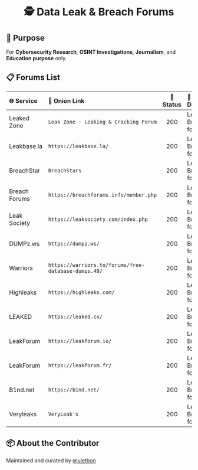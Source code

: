 <h1 align="center">🕵️ Data Leak & Breach Forums</h1>
<h2>🧠 Purpose</h2>
<p>For <b>Cybersecurity Research</b>, <b>OSINT Investigations</b>, <b>Journalism</b>, and <b>Education purpose</b> only.</p>
<h2>📋 Forums List</h2>
<table>
  <thead>
    <tr>
      <th align="left">🌐 Service</th>
      <th align="left">🔗 Onion Link</th>
      <th align="center">📡 Status</th>
      <th align="left">📌 Description</th>
    </tr>
  </thead>
  <tbody>
<tr><td>Leaked Zone</td><td><code>Leak Zone - Leaking & Cracking Forum</code></td><td align="center">200</td><td>Leak / Breach forum</td></tr>
<tr><td>Leakbase.la</td><td><code>https://leakbase.la/</code></td><td align="center">200</td><td>Leak / Breach forum</td></tr>
<tr><td>BreachStar</td><td><code>BreachStars</code></td><td align="center">200</td><td>Leak / Breach forum</td></tr>
<tr><td>Breach Forums</td><td><code>https://breachforums.info/member.php</code></td><td align="center">200</td><td>Leak / Breach forum</td></tr>
<tr><td>Leak Society</td><td><code>https://leaksociety.com/index.php</code></td><td align="center">200</td><td>Leak / Breach forum</td></tr>
<tr><td>DUMPz.ws</td><td><code>https://dumpz.ws/</code></td><td align="center">200</td><td>Leak / Breach forum</td></tr>
<tr><td>Warriors</td><td><code>https://warriors.to/forums/free-database-dumps.49/</code></td><td align="center">200</td><td>Leak / Breach forum</td></tr>
<tr><td>Highleaks</td><td><code>https://highleaks.com/</code></td><td align="center">200</td><td>Leak / Breach forum</td></tr>
<tr><td>LEAKED</td><td><code>https://leaked.cx/</code></td><td align="center">200</td><td>Leak / Breach forum</td></tr>
<tr><td>LeakForum</td><td><code>https://leakforum.io/</code></td><td align="center">200</td><td>Leak / Breach forum</td></tr>
<tr><td>LeakForum</td><td><code>https://leakforum.fr/</code></td><td align="center">200</td><td>Leak / Breach forum</td></tr>
<tr><td>B1nd.net</td><td><code>https://b1nd.net/</code></td><td align="center">200</td><td>Leak / Breach forum</td></tr>
<tr><td>Veryleaks</td><td><code>VeryLeak's</code></td><td align="center">200</td><td>Leak / Breach forum</td></tr>
 </tbody>
</table>

<h2>📦 About the Contributor</h2>
<p>Maintained and curated by <a href="https://github.com/ulethon" target="_blank">@ulethon</a></p>
